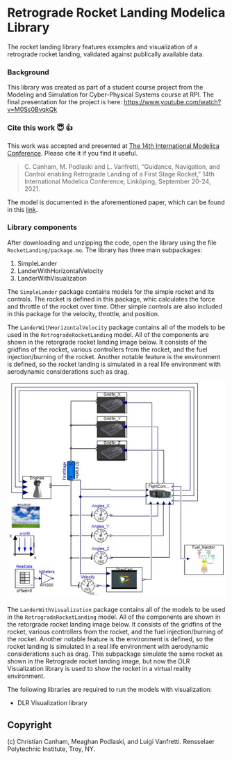 # Retrograde Rocket Landing Modelica Library
The rocket landing library features examples and visualization of a retrograde rocket landing, validated against publically available data. 

### Background
This library was created as part of a student course project from the Modeling and Simulation for Cyber-Physical Systems course at RPI. The final presentation for the project is here: https://www.youtube.com/watch?v=M0Ss0BvqkQk

### Cite this work :innocent: :thumbsup:
This work was accepted and presented at [The 14th International Modelica Conference](https://2021.international.conference.modelica.org/). Please cite it if you find it useful.

> C. Canham, M. Podlaski and L. Vanfretti, “Guidance, Navigation, and Control enabling Retrograde Landing of a First Stage Rocket,”  14th International Modelica Conference, Linköping, September 20-24, 2021.

The model is documented in the aforementioned paper, which can be found in this [link](https://2021.international.conference.modelica.org/abstracts/abstract_2B_3). 

### Library components
After downloading and unzipping the code, open the library using the file ``RocketLanding/package.mo``. The library has three main subpackages:
1. SimpleLander
2. LanderWithHorizontalVelocity
3. LanderWithVisualization

The ``SimpleLander`` package contains models for the simple rocket and its controls. The rocket is defined in this package, whic calculates the force and throttle of the rocket over time. Other simple controls are also included in this package for the velocity, throttle, and position.

The ``LanderWithHorizontalVelocity`` package contains all of the models to be used in the ``RetrogradeRocketLanding`` model. All of the components are shown in the retorgrade rocket landing image below. It consists of the gridfins of the rocket, various controllers from the rocket, and the fuel injection/burning of the rocket. Another notable feature is the environment is defined, so the rocket landing is simulated in a real life environment with aerodynamic considerations such as drag.

![Retrograde rocket landing](https://github.com/ALSETLab/RocketLanding/blob/master/Resources/Images/RocketModel.JPG)

The ``LanderWithVisualization`` package contains all of the models to be used in the ``RetrogradeRocketLanding`` model. All of the components are shown in the retorgrade rocket landing image below. It consists of the gridfins of the rocket, various controllers from the rocket, and the fuel injection/burning of the rocket. Another notable feature is the environment is defined, so the rocket landing is simulated in a real life environment with aerodynamic considerations such as drag. This subpackage simulate the same rocket as shown in the Retrograde rocket landing image, but now the DLR Visualization library is used to show the rocket in a virtual reality environment.

The following libraries are required to run the models with visualization:
  - DLR Visualization library

## Copyright
(c) Christian Canham, Meaghan Podlaski, and Luigi Vanfretti. Rensselaer Polytechnic Institute, Troy, NY.

    

